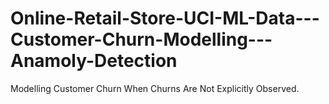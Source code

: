 # Online-Retail-Store-UCI-ML-Data---Customer-Churn-Modelling---Anamoly-Detection
Modelling Customer Churn When Churns Are Not Explicitly Observed.
